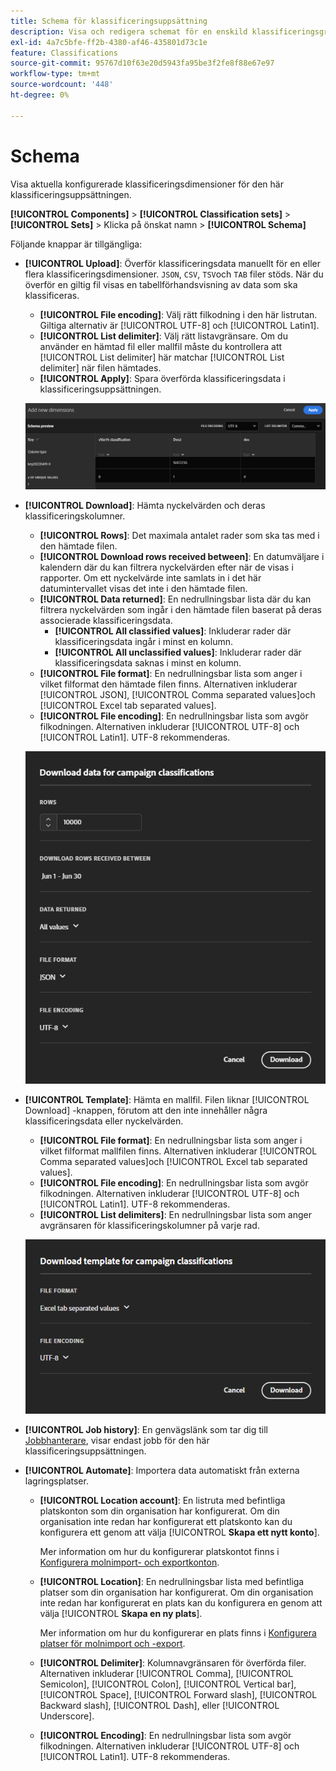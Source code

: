 ```yaml
---
title: Schema för klassificeringsuppsättning
description: Visa och redigera schemat för en enskild klassificeringsgrupp.
exl-id: 4a7c5bfe-ff2b-4380-af46-435801d73c1e
feature: Classifications
source-git-commit: 95767d10f63e20d5943fa95be3f2fe8f88e67e97
workflow-type: tm+mt
source-wordcount: '448'
ht-degree: 0%

---
```


# Schema

Visa aktuella konfigurerade klassificeringsdimensioner för den här klassificeringsuppsättningen.

**[!UICONTROL Components]** > **[!UICONTROL Classification sets]** > **[!UICONTROL Sets]** > Klicka på önskat namn > **[!UICONTROL Schema]**

Följande knappar är tillgängliga:

<!--* **[!UICONTROL Add]**: Adds an empty row so that you can add a classification dimension to the schema.-->
* **[!UICONTROL Upload]**: Överför klassificeringsdata manuellt för en eller flera klassificeringsdimensioner. `JSON`, `CSV`, `TSV`och `TAB` filer stöds. När du överför en giltig fil visas en tabellförhandsvisning av data som ska klassificeras.
   * **[!UICONTROL File encoding]**: Välj rätt filkodning i den här listrutan. Giltiga alternativ är [!UICONTROL UTF-8] och [!UICONTROL Latin1].
   * **[!UICONTROL List delimiter]**: Välj rätt listavgränsare. Om du använder en hämtad fil eller mallfil måste du kontrollera att [!UICONTROL List delimiter] här matchar [!UICONTROL List delimiter] när filen hämtades.
   * **[!UICONTROL Apply]**: Spara överförda klassificeringsdata i klassificeringsuppsättningen.

  ![Överföring av klassificeringsuppsättning](../../assets/classification-set-upload.png)

* **[!UICONTROL Download]**: Hämta nyckelvärden och deras klassificeringskolumner.
   * **[!UICONTROL Rows]**: Det maximala antalet rader som ska tas med i den hämtade filen.
   * **[!UICONTROL Download rows received between]**: En datumväljare i kalendern där du kan filtrera nyckelvärden efter när de visas i rapporter. Om ett nyckelvärde inte samlats in i det här datumintervallet visas det inte i den hämtade filen.
   * **[!UICONTROL Data returned]**: En nedrullningsbar lista där du kan filtrera nyckelvärden som ingår i den hämtade filen baserat på deras associerade klassificeringsdata.
      * **[!UICONTROL All classified values]**: Inkluderar rader där klassificeringsdata ingår i minst en kolumn.
      * **[!UICONTROL All unclassified values]**: Inkluderar rader där klassificeringsdata saknas i minst en kolumn.
   * **[!UICONTROL File format]**: En nedrullningsbar lista som anger i vilket filformat den hämtade filen finns. Alternativen inkluderar [!UICONTROL JSON], [!UICONTROL Comma separated values]och [!UICONTROL Excel tab separated values].
   * **[!UICONTROL File encoding]**: En nedrullningsbar lista som avgör filkodningen. Alternativen inkluderar [!UICONTROL UTF-8] och [!UICONTROL Latin1]. UTF-8 rekommenderas.

  ![Hämtning av klassificeringsuppsättning](../../assets/classification-set-download.png)

* **[!UICONTROL Template]**: Hämta en mallfil. Filen liknar [!UICONTROL Download] -knappen, förutom att den inte innehåller några klassificeringsdata eller nyckelvärden.
   * **[!UICONTROL File format]**: En nedrullningsbar lista som anger i vilket filformat mallfilen finns. Alternativen inkluderar [!UICONTROL Comma separated values]och [!UICONTROL Excel tab separated values].
   * **[!UICONTROL File encoding]**: En nedrullningsbar lista som avgör filkodningen. Alternativen inkluderar [!UICONTROL UTF-8] och [!UICONTROL Latin1]. UTF-8 rekommenderas.
   * **[!UICONTROL List delimiters]**: En nedrullningsbar lista som anger avgränsaren för klassificeringskolumner på varje rad.

  ![Mallen Klassificeringsuppsättning](../../assets/classification-set-template.png)

* **[!UICONTROL Job history]**: En genvägslänk som tar dig till [Jobbhanterare](../job-manager.md), visar endast jobb för den här klassificeringsuppsättningen.
* **[!UICONTROL Automate]**: Importera data automatiskt från externa lagringsplatser.
   * **[!UICONTROL Location account]**: En listruta med befintliga platskonton som din organisation har konfigurerat. Om din organisation inte redan har konfigurerat ett platskonto kan du konfigurera ett genom att välja [!UICONTROL **Skapa ett nytt konto**].

     Mer information om hur du konfigurerar platskontot finns i [Konfigurera molnimport- och exportkonton](/help/components/locations/configure-import-accounts.md).

   * **[!UICONTROL Location]**: En nedrullningsbar lista med befintliga platser som din organisation har konfigurerat. Om din organisation inte redan har konfigurerat en plats kan du konfigurera en genom att välja [!UICONTROL **Skapa en ny plats**].

     Mer information om hur du konfigurerar en plats finns i [Konfigurera platser för molnimport och -export](/help/components/locations/configure-import-locations.md).

   * **[!UICONTROL Delimiter]**: Kolumnavgränsaren för överförda filer. Alternativen inkluderar [!UICONTROL Comma], [!UICONTROL Semicolon], [!UICONTROL Colon], [!UICONTROL Vertical bar], [!UICONTROL Space], [!UICONTROL Forward slash], [!UICONTROL Backward slash], [!UICONTROL Dash], eller [!UICONTROL Underscore].

   * **[!UICONTROL Encoding]**: En nedrullningsbar lista som avgör filkodningen. Alternativen inkluderar [!UICONTROL UTF-8] och [!UICONTROL Latin1]. UTF-8 rekommenderas.
